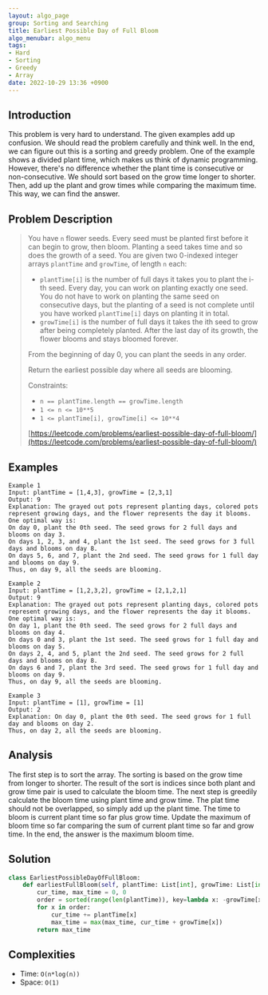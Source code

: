 ```yaml
---
layout: algo_page
group: Sorting and Searching
title: Earliest Possible Day of Full Bloom
algo_menubar: algo_menu
tags:
- Hard
- Sorting
- Greedy
- Array
date: 2022-10-29 13:36 +0900
---
```

## Introduction
This problem is very hard to understand.
The given examples add up confusion.
We should read the problem carefully and think well.
In the end, we can figure out this is a sorting and greedy problem.
One of the example shows a divided plant time, which makes us think of dynamic programming.
However, there's no difference whether the plant time is consecutive or non-consecutive.
We should sort based on the grow time longer to shorter.
Then, add up the plant and grow times while comparing the maximum time.
This way, we can find the answer.

## Problem Description
> You have `n` flower seeds. Every seed must be planted first before it can begin to grow, then bloom. Planting a seed
> takes time and so does the growth of a seed. You are given two 0-indexed integer arrays `plantTime` and `growTime`,
> of length `n` each:
> - `plantTime[i]` is the number of full days it takes you to plant the i-th seed. Every day, you can work on planting
>    exactly one seed. You do not have to work on planting the same seed on consecutive days, but the planting of a
>    seed is not complete until you have worked `plantTime[i]` days on planting it in total.
> - `growTime[i]` is the number of full days it takes the ith seed to grow after being completely planted. After the
>    last day of its growth, the flower blooms and stays bloomed forever.
>
> From the beginning of day 0, you can plant the seeds in any order.
>
> Return the earliest possible day where all seeds are blooming.
>
> Constraints:
> - `n == plantTime.length == growTime.length`
> - `1 <= n <= 10**5`
> - `1 <= plantTime[i], growTime[i] <= 10**4`
>
> [https://leetcode.com/problems/earliest-possible-day-of-full-bloom/](https://leetcode.com/problems/earliest-possible-day-of-full-bloom/)

## Examples
```
Example 1
Input: plantTime = [1,4,3], growTime = [2,3,1]
Output: 9
Explanation: The grayed out pots represent planting days, colored pots represent growing days, and the flower represents the day it blooms.
One optimal way is:
On day 0, plant the 0th seed. The seed grows for 2 full days and blooms on day 3.
On days 1, 2, 3, and 4, plant the 1st seed. The seed grows for 3 full days and blooms on day 8.
On days 5, 6, and 7, plant the 2nd seed. The seed grows for 1 full day and blooms on day 9.
Thus, on day 9, all the seeds are blooming.
```

```
Example 2
Input: plantTime = [1,2,3,2], growTime = [2,1,2,1]
Output: 9
Explanation: The grayed out pots represent planting days, colored pots represent growing days, and the flower represents the day it blooms.
One optimal way is:
On day 1, plant the 0th seed. The seed grows for 2 full days and blooms on day 4.
On days 0 and 3, plant the 1st seed. The seed grows for 1 full day and blooms on day 5.
On days 2, 4, and 5, plant the 2nd seed. The seed grows for 2 full days and blooms on day 8.
On days 6 and 7, plant the 3rd seed. The seed grows for 1 full day and blooms on day 9.
Thus, on day 9, all the seeds are blooming.
```

```
Example 3
Input: plantTime = [1], growTime = [1]
Output: 2
Explanation: On day 0, plant the 0th seed. The seed grows for 1 full day and blooms on day 2.
Thus, on day 2, all the seeds are blooming.
```

## Analysis
The first step is to sort the array.
The sorting is based on the grow time from longer to shorter.
The result of the sort is indices since both plant and grow time pair is used to calculate the bloom time.
The next step is greedily calculate the bloom time using plant time and grow time.
The plat time should not be overlapped, so simply add up the plant time.
The time to bloom is current plant time so far plus grow time.
Update the maximum of bloom time so far comparing the sum of current plant time so far and grow time.
In the end, the answer is the maximum bloom time.

## Solution
```python
class EarliestPossibleDayOfFullBloom:
    def earliestFullBloom(self, plantTime: List[int], growTime: List[int]) -> int:
        cur_time, max_time = 0, 0
        order = sorted(range(len(plantTime)), key=lambda x: -growTime[x])
        for x in order:
            cur_time += plantTime[x]
            max_time = max(max_time, cur_time + growTime[x])
        return max_time
```

## Complexities
- Time: `O(n*log(n))`
- Space: `O(1)`
